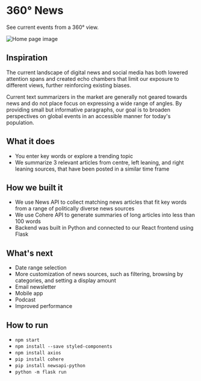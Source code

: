 # 360° News

See current events from a 360° view.

![Home page image](https://d112y698adiu2z.cloudfront.net/photos/production/software_photos/002/344/873/datas/original.png)

## Inspiration

The current landscape of digital news and social media has both lowered attention spans and created echo chambers that limit our exposure to different views, further reinforcing existing biases.

Current text summarizers in the market are generally not geared towards news and do not place focus on expressing a wide range of angles. By providing small but informative paragraphs, our goal is to broaden perspectives on global events in an accessible manner for today's population.

## What it does

- You enter key words or explore a trending topic
- We summarize 3 relevant articles from centre, left leaning, and right leaning sources, that have been posted in a similar time frame

## How we built it

- We use News API to collect matching news articles that fit key words from a range of politically diverse news sources
- We use Cohere API to generate summaries of long articles into less than 100 words
- Backend was built in Python and connected to our React frontend using Flask

## What's next

- Date range selection
- More customization of news sources, such as filtering, browsing by categories, and setting a display amount
- Email newsletter
- Mobile app
- Podcast
- Improved performance

## How to run

- `npm start`
- `npm install --save styled-components`
- `npm install axios`
- `pip install cohere`
- `pip install newsapi-python`
- `python -m flask run`
